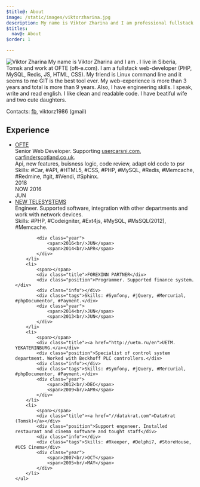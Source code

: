 ```yaml
---
$title@: About
image: /static/images/viktorzharina.jpg
description: My name is Viktor Zharina and I am professional fullstack web-developer. I am 31 it seems to me GIT is the best tool ever. Write on PHP, JS, HTML, CSS
$titles:
  nav@: About
$order: 1

---
```

<img src="/static/images/viktorzharina.jpg" alt="Viktor Zharina" class="about-photo" />
My name is Viktor Zharina and I am <script type="text/javascript">var b = new Date('1986-12-28'); var t = Date.now() - b.getTime(); var a = new Date(t); document.write(Math.abs(a.getUTCFullYear() - 1970));
</script>. I live in Siberia, Tomsk and work at OFTE (oft-e.com).
I am a fullstack web-developer (PHP, MySQL, Redis, JS, HTML, CSS).
My friend is Linux command line and it seems to me GIT is the best tool ever.
My web-experience is more than 3 years and total is more than 9 years.
Also, I have engineering skills. I speak, write and read english. I like clean and readable code. I have beatiful wife and two cute daughters.

Contacts: [fb](https://www.facebook.com/viktor.zharina), viktorz1986 (gmail)

## Experience

<div class="timeline">
    <ul>
        <li>
            <span></span>
            <div class="title"><a href="//oft-e.com">OFTE</a></div>
            <div class="position">Senior Web Developer. Supporting <a href="//usercarsni.com">usercarsni.com</a>, <a href="//carfinderscotland.co.uk">carfinderscotland.co.uk</a>.</div>
            <div class="info">Api, new features, buisness logic, code review, adapt old code to psr</div>
            <div class="tags">Skills: #Car, #API, #HTML5, #CSS, #PHP, #MySQL, #Redis, #Memcache, #Redmine, #git, #iVendi, #Sphinx.</div>
            <div class="year">
                <span>2018<br/>NOW</span>
                <span>2016<br/>JUN</span>
            </div>
        </li>
        <li>
            <span></span>
            <div class="title"><a href="//nts.su">NEW TELESYSTEMS</a></div>
            <div class="position">Engineer. Supported software, integration with other departments and work with network devices.</div>
            <div class="info"></div>
            <div class="tags">Skills: #PHP, #Codeigniter, #Ext4js, #MySQL, #MsSQL(2012), #Memcache.</div>

            <div class="year">
                <span>2016<br/>JUN</span>
                <span>2014<br/>APR</span>
            </div>
        </li>
        <li>
            <span></span>
            <div class="title">FOREXINN PARTNER</div>
            <div class="position">Programmer. Supported finance system.</div>
            <div class="info"></div>
            <div class="tags">Skills: #Symfony, #jQuery, #Mercurial, #phpDocumentor, #Payment.</div>
            <div class="year">
                <span>2014<br/>JUN</span>
                <span>2013<br/>JUN</span>
            </div>
        </li>
        <li>
            <span></span>
            <div class="title"><a href="http://uetm.ru/en">UETM. YEKATERINBURG.</a></div>
            <div class="position">Specialist of control system department. Worked with Beckhoff PLC controllers.</div>
            <div class="info"></div>
            <div class="tags">Skills: #Symfony, #jQuery, #Mercurial, #phpDocumentor, #Payment.</div>
            <div class="year">
                <span>2012<br/>DEC</span>
                <span>2009<br/>APR</span>
            </div>
        </li>
        <li>
            <span></span>
            <div class="title"><a href="//datakrat.com">DataKrat (Tomsk)</a></div>
            <div class="position">Support engeneer. Installed restaurant and cinema software and tought staff</div>
            <div class="info"></div>
            <div class="tags">Skills: #Rkeeper, #Delphi7, #StoreHouse, #UCS Cinema</div>
            <div class="year">
                <span>2007<br/>OCT</span>
                <span>2005<br/>MAY</span>
            </div>
        </li>
    </ul>
</div>
